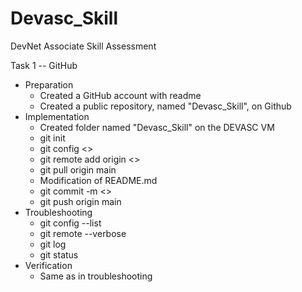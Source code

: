 # Devasc_Skill
DevNet Associate Skill Assessment

Task 1 -- GitHub
- Preparation
    - Created a GitHub account with readme
    - Created a public repository, named "Devasc_Skill", on Github
- Implementation
    - Created folder named "Devasc_Skill" on the DEVASC VM
    - git init
    - git config <>
    - git remote add origin <>
    - git pull origin main
    - Modification of README.md
    - git commit -m <>
    - git push origin main
- Troubleshooting
    - git config --list
    - git remote --verbose
    - git log
    - git status
- Verification
    - Same as in troubleshooting 
